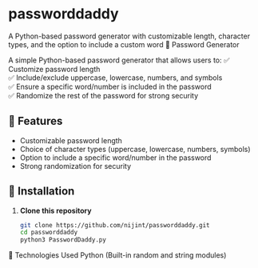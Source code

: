 # passworddaddy
A Python-based password generator with customizable length, character types, and the option to include a custom word
 🔐 Password Generator

A simple Python-based password generator that allows users to:
✅ Customize password length  
✅ Include/exclude uppercase, lowercase, numbers, and symbols  
✅ Ensure a specific word/number is included in the password  
✅ Randomize the rest of the password for strong security  

## 🚀 Features
- Customizable password length
- Choice of character types (uppercase, lowercase, numbers, symbols)
- Option to include a specific word/number in the password
- Strong randomization for security

## 📌 Installation
1. **Clone this repository**  
   ```bash
   git clone https://github.com/nijint/passworddaddy.git
   cd passworddaddy
   python3 PasswordDaddy.py

🔧 Technologies Used
Python (Built-in random and string modules)
